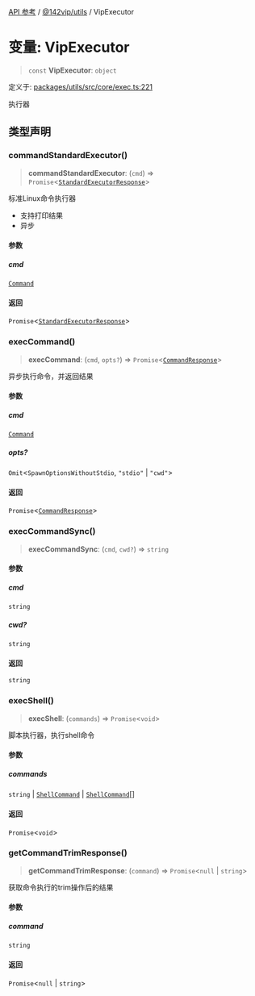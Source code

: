 [API 参考](../../../index.md) / [@142vip/utils](../index.md) / VipExecutor

# 变量: VipExecutor

> `const` **VipExecutor**: `object`

定义于: [packages/utils/src/core/exec.ts:221](https://github.com/142vip/core-x/blob/7cfc2fa6b24172631d6526590fc6ea4be89357c6/packages/utils/src/core/exec.ts#L221)

执行器

## 类型声明

### commandStandardExecutor()

> **commandStandardExecutor**: (`cmd`) => `Promise`\<[`StandardExecutorResponse`](../interfaces/StandardExecutorResponse.md)\>

标准Linux命令执行器
- 支持打印结果
- 异步

#### 参数

##### cmd

[`Command`](../type-aliases/Command.md)

#### 返回

`Promise`\<[`StandardExecutorResponse`](../interfaces/StandardExecutorResponse.md)\>

### execCommand()

> **execCommand**: (`cmd`, `opts?`) => `Promise`\<[`CommandResponse`](../interfaces/CommandResponse.md)\>

异步执行命令，并返回结果

#### 参数

##### cmd

[`Command`](../type-aliases/Command.md)

##### opts?

`Omit`\<`SpawnOptionsWithoutStdio`, `"stdio"` \| `"cwd"`\>

#### 返回

`Promise`\<[`CommandResponse`](../interfaces/CommandResponse.md)\>

### execCommandSync()

> **execCommandSync**: (`cmd`, `cwd?`) => `string`

#### 参数

##### cmd

`string`

##### cwd?

`string`

#### 返回

`string`

### execShell()

> **execShell**: (`commands`) => `Promise`\<`void`\>

脚本执行器，执行shell命令

#### 参数

##### commands

`string` | [`ShellCommand`](../interfaces/ShellCommand.md) | [`ShellCommand`](../interfaces/ShellCommand.md)[]

#### 返回

`Promise`\<`void`\>

### getCommandTrimResponse()

> **getCommandTrimResponse**: (`command`) => `Promise`\<`null` \| `string`\>

获取命令执行的trim操作后的结果

#### 参数

##### command

`string`

#### 返回

`Promise`\<`null` \| `string`\>
